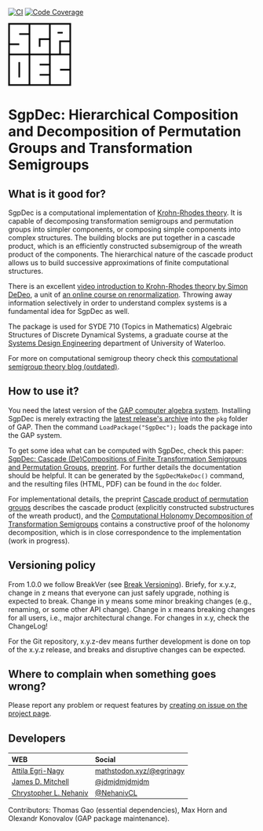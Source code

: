 [![CI](https://github.com/gap-packages/sgpdec/actions/workflows/CI.yml/badge.svg)](https://github.com/gap-packages/sgpdec/actions/workflows/CI.yml)
[![Code Coverage](https://codecov.io/github/gap-packages/sgpdec/coverage.svg?branch=master&token=)](https://codecov.io/gh/gap-packages/sgpdec)

![SgpDec logo](doc/logo128x128.png)
# SgpDec: Hierarchical Composition and Decomposition of Permutation Groups and Transformation Semigroups

## What is it good for?
SgpDec is a computational implementation of [Krohn-Rhodes theory](https://en.wikipedia.org/wiki/Krohn%E2%80%93Rhodes_theory). It is capable of decomposing transformation semigroups and permutation groups into simpler components, or composing simple components into complex structures. The building blocks are put together in a cascade product, which is an efficiently constructed subsemigroup of the wreath product of the components. The hierarchical nature of the cascade product allows us to build successive approximations of finite computational structures.

There is an excellent [video introduction to Krohn-Rhodes theory by Simon DeDeo](https://www.youtube.com/playlist?list=PLWpny35W2zZPr6COsyOD-PujR-_bWMjUk), a unit of [an online course on renormalization](https://www.complexityexplorer.org/tutorials/67-introduction-to-renormalization). Throwing away information selectively in order to understand complex systems is a fundamental idea for SgpDec as well.

The package is used for SYDE 710 (Topics in Mathematics) Algebraic Structures of Discrete Dynamical Systems, a graduate course at the [Systems Design Engineering](https://uwaterloo.ca/systems-design-engineering/) department of University of Waterloo.

For more on computational semigroup theory check this [computational semigroup theory blog (outdated)](https://compsemi.wordpress.com/).

## How to use it?

You need the latest version of the [GAP computer algebra system](https://www.gap-system.org/). Installing SgpDec is merely extracting the [latest release's archive](https://github.com/gap-packages/sgpdec/releases) into the ```pkg``` folder of GAP. Then the command `LoadPackage("SgpDec");` loads the package into the GAP system.

To get some idea what can be computed with SgpDec, check this paper: [SgpDec: Cascade (De)Compositions of Finite Transformation Semigroups and Permutation Groups](http://link.springer.com/chapter/10.1007/978-3-662-44199-2_13), [preprint](https://arxiv.org/abs/1501.03217). For further details the documentation should be helpful. It can be generated by the `SgpDecMakeDoc()` command, and the resulting files (HTML, PDF) can be found in the `doc` folder.

For implementational details, the preprint [Cascade product of permutation groups](https://arxiv.org/abs/1303.0091) describes the cascade product (explicitly constructed substructures of the wreath product), and the [Computational Holonomy Decomposition of Transformation Semigroups](https://arxiv.org/abs/1508.06345) contains a constructive proof of the holonomy decomposition, which is in close correspondence to the implementation (work in progress).

## Versioning policy

From 1.0.0 we follow BreakVer (see [Break Versioning](https://www.taoensso.com/break-versioning)). Briefy, for x.y.z, change in z means that everyone can just safely upgrade, nothing is expected to break. Change in y means some minor breaking changes (e.g., renaming, or some other API change). Change in x means breaking changes for all users, i.e., major architectural change.
For changes in x.y, check the ChangeLog!

For the Git repository, x.y.z-dev means further development is done on top of the x.y.z release, and breaks and disruptive changes can be expected.

## Where to complain when something goes wrong?

Please report any problem or request features by [creating on issue on the project page](https://github.com/gap-packages/sgpdec/issues).

## Developers
|WEB | Social|
|:----|:-------|
|[Attila Egri-Nagy](http://www.egri-nagy.hu) | [mathstodon.xyz/@egrinagy](https://mathstodon.xyz/@egrinagy)|
|[James D. Mitchell](https://jdbm.me/) | [@jdmjdmjdmjdm](https://twitter.com/jdmjdmjdmjdm)|
|[Chrystopher L. Nehaniv](https://uwaterloo.ca/systems-design-engineering/profile/cnehaniv) | [@NehanivCL](https://twitter.com/NehanivCL)|

Contributors: Thomas Gao (essential dependencies), Max Horn and Olexandr Konovalov (GAP package maintenance).
